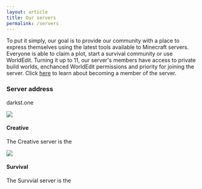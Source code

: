 ```yaml
---
layout: article
title: Our servers
permalink: /servers
---
```


To put it simply, our goal is to provide our community with a place to express themselves using the latest tools available to Minecraft servers. Everyone is able to claim a plot, start a survival community or use WorldEdit. Turning it up to 11, our server's members have access to private build worlds, enchanced WorldEdit permissions and priority for joining the server. Click [here](../) to learn about becoming a member of the server.

### Server address
darkst.one

<div class="grid-container">
  <div class="grid grid--py-3">
    <div class="cell cell--6">
      <div>
        <div class="item">
          <div class="item__image">
            <img class="image image--sm" src="{{ site.baseurl}}/assets/images/creative.png"/>
          </div>
          <div class="item__content">
            <div class="item__header">
              <h4>Creative</h4>
            </div>
          <div class="item__description">
            <p>The Creative server is the</p>
          </div>
      </div>
    <div class="cell cell--6">
      <div>
        <div class="item">
          <div class="item__image">
            <img class="image image--sm" src="{{ site.baseurl}}/assets/images/survival.png"/>
          </div>
          <div class="item__content">
            <div class="item__header">
              <h4>Survival</h4>
            </div>
          <div class="item__description">
            <p>The Survvial server is the</p>
          </div>
      </div>
  </div>
</div>
